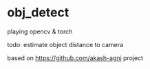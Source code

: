 # obj_detect
playing opencv & torch

todo:
estimate object distance to camera

based on https://github.com/akash-agni project
